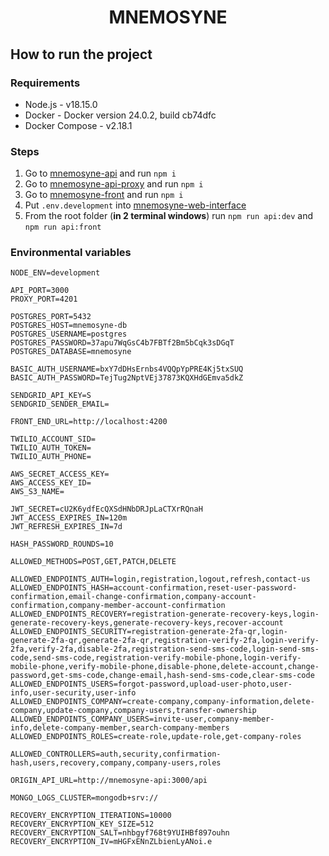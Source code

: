 <h1 align="center">
    MNEMOSYNE
</h1>


## How to run the project

### Requirements

- Node.js - v18.15.0
- Docker - Docker version 24.0.2, build cb74dfc
- Docker Compose - v2.18.1

### Steps

1. Go to [mnemosyne-api](mnemosyne-web-interface/mnemosyne-api) and run `npm i`
2. Go to [mnemosyne-api-proxy](mnemosyne-web-interface/mnemosyne-api-proxy) and run `npm i`
3. Go to [mnemosyne-front](mnemosyne-web-interface/mnemosyne-front) and run `npm i`
4. Put `.env.development` into [mnemosyne-web-interface](mnemosyne-web-interface)
5. From the root folder (**in 2 terminal windows**) run `npm run api:dev` and `npm run api:front`

### Environmental variables

```
NODE_ENV=development

API_PORT=3000
PROXY_PORT=4201

POSTGRES_PORT=5432
POSTGRES_HOST=mnemosyne-db
POSTGRES_USERNAME=postgres
POSTGRES_PASSWORD=37apu7WqGsC4b7FBTf2Bm5bCqk3sDGqT
POSTGRES_DATABASE=mnemosyne

BASIC_AUTH_USERNAME=bxY7dDHsErnbs4VQQpYpPRE4Kj5txSUQ
BASIC_AUTH_PASSWORD=TejTug2NptVEj37873KQXHdGEmva5dkZ

SENDGRID_API_KEY=S
SENDGRID_SENDER_EMAIL=

FRONT_END_URL=http://localhost:4200

TWILIO_ACCOUNT_SID=
TWILIO_AUTH_TOKEN=
TWILIO_AUTH_PHONE=

AWS_SECRET_ACCESS_KEY=
AWS_ACCESS_KEY_ID=
AWS_S3_NAME=

JWT_SECRET=cU2K6ydfEcQXSdHNbDRJpLaCTXrRQnaH
JWT_ACCESS_EXPIRES_IN=120m
JWT_REFRESH_EXPIRES_IN=7d

HASH_PASSWORD_ROUNDS=10

ALLOWED_METHODS=POST,GET,PATCH,DELETE

ALLOWED_ENDPOINTS_AUTH=login,registration,logout,refresh,contact-us
ALLOWED_ENDPOINTS_HASH=account-confirmation,reset-user-password-confirmation,email-change-confirmation,company-account-confirmation,company-member-account-confirmation
ALLOWED_ENDPOINTS_RECOVERY=registration-generate-recovery-keys,login-generate-recovery-keys,generate-recovery-keys,recover-account
ALLOWED_ENDPOINTS_SECURITY=registration-generate-2fa-qr,login-generate-2fa-qr,generate-2fa-qr,registration-verify-2fa,login-verify-2fa,verify-2fa,disable-2fa,registration-send-sms-code,login-send-sms-code,send-sms-code,registration-verify-mobile-phone,login-verify-mobile-phone,verify-mobile-phone,disable-phone,delete-account,change-password,get-sms-code,change-email,hash-send-sms-code,clear-sms-code
ALLOWED_ENDPOINTS_USERS=forgot-password,upload-user-photo,user-info,user-security,user-info
ALLOWED_ENDPOINTS_COMPANY=create-company,company-information,delete-company,update-company,company-users,transfer-ownership
ALLOWED_ENDPOINTS_COMPANY_USERS=invite-user,company-member-info,delete-company-member,search-company-members
ALLOWED_ENDPOINTS_ROLES=create-role,update-role,get-company-roles

ALLOWED_CONTROLLERS=auth,security,confirmation-hash,users,recovery,company,company-users,roles

ORIGIN_API_URL=http://mnemosyne-api:3000/api

MONGO_LOGS_CLUSTER=mongodb+srv://

RECOVERY_ENCRYPTION_ITERATIONS=10000
RECOVERY_ENCRYPTION_KEY_SIZE=512
RECOVERY_ENCRYPTION_SALT=nhbgyf768t9YUIHBf897ouhn
RECOVERY_ENCRYPTION_IV=mHGFxENnZLbienLyANoi.e
```

